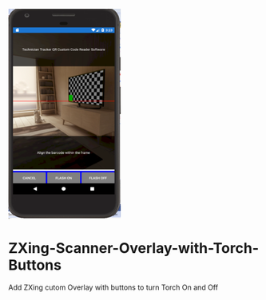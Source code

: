 ![Screenshot](AndroidPhone.png)
# ZXing-Scanner-Overlay-with-Torch-Buttons
Add ZXing cutom Overlay with buttons to turn Torch On and Off


